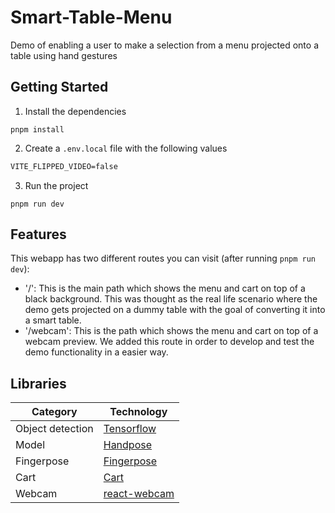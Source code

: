 # Smart-Table-Menu

Demo of enabling a user to make a selection from a menu projected onto a table using hand gestures

## Getting Started

1. Install the dependencies

```
pnpm install
```

2. Create a `.env.local` file with the following values

```txt
VITE_FLIPPED_VIDEO=false
```

3. Run the project

```
pnpm run dev
```

## Features

This webapp has two different routes you can visit (after running `pnpm run dev`):

- '/': This is the main path which shows the menu and cart on top of a black background. This was thought as the real life scenario where the demo gets projected on a dummy table with the goal of converting it into a smart table.
- '/webcam': This is the path which shows the menu and cart on top of a webcam preview. We added this route in order to develop and test the demo functionality in a easier way.

## Libraries

| Category         | Technology                                                            |
| ---------------- | --------------------------------------------------------------------- |
| Object detection | [Tensorflow](https://github.com/tensorflow/tfjs)                      |
| Model            | [Handpose](https://www.npmjs.com/package/@tensorflow-models/handpose) |
| Fingerpose       | [Fingerpose](https://github.com/andypotato/fingerpose)                |
| Cart             | [Cart](https://www.npmjs.com/package/react-use-cart)                  |
| Webcam           | [react-webcam](https://github.com/mozmorris/react-webcam)             |
